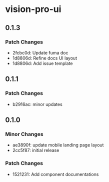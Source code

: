 # vision-pro-ui

## 0.1.3

### Patch Changes

- 2fcbc0d: Update fuma doc
- 1d8806d: Refine docs UI layout
- 1d8806d: Add issue template

## 0.1.1

### Patch Changes

- b2916ac: minor updates

## 0.1.0

### Minor Changes

- ae3890f: update mobile landing page layout
- 2cc5f87: initial release

### Patch Changes

- 1521231: Add component documentations
